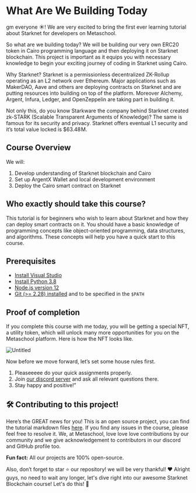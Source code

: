 # What Are We Building Today

gm everyone ☀️! We are very excited to bring the first ever learning tutorial about Starknet for developers on Metaschool.

So what are we building today? We will be building our very own ERC20 token in Cairo programming language and then deploying it on Starknet blockchain. This project is important as it equips you with necessary knowledge to begin your exciting journey of coding in Starknet using Cairo.

Why Starknet? Starknet is a permissionless decentralized ZK-Rollup operating as an L2 network over Ethereum. Major applications such as MakerDAO, Aave and others are deploying contracts on Starknet and are putting resources into building on top of the platform. Moreover Alchemy, Argent, Infura, Ledger, and OpenZeppelin are taking part in building it.

Not only this, do you know Starkware the company behind Starknet created zk-STARK (Scalable Transparent Arguments of Knowledge)? The same is famous for its security and privacy. Starknet offers eventual L1 security and it’s total value locked is $63.48 M.

## Course Overview

We will:

1. Develop understanding of Starknet blockchain and Cairo
2. Set up ArgentX Wallet and local development environment
3. Deploy the Cairo smart contract on Starknet

## Who exactly should take this course?

This tutorial is for beginners who wish to learn about Starknet and how they can deploy smart contracts on it. You should have a basic knowledge of programming concepts like object-oriented programming, data structures, and algorithms. These concepts will help you have a quick start to this course.

## Prerequisites

- [Install Visual Studio](https://code.visualstudio.com/download)
- [Install Python 3.8](https://www.python.org/downloads/)
- [Node.js version 12](https://nodejs.org/en/download)
- [Git (>= 2.28) installed](https://git-scm.com/downloads) and to be specified in the `$PATH`

## Proof of completion

If you complete this course with me today, you will be getting a special NFT, a utility token, which will unlock many more opportunities for you on the Metaschool platform. Here is how the NFT looks like.

![Untitled](https://github.com/0xmetaschool/Learning-Projects/raw/main/Code%20an%20ERC-20%20token%20in%20Cairo%20on%20Starknet%20Blockchain/1.%20Let%E2%80%99s%20Get%20Started/What%20Are%20We%20Building%20Today%200b0c0e3a8ae74e5f9824a1d29d604457/Untitled.gif)

Now before we move forward, let’s set some house rules first.

1. Pleaseeeee do your quick assignments properly.
2. Join [our discord server](https://discord.gg/vbVMUwXWgc) and ask all relevant questions there.
3. Stay happy and positive!”

## 🛠 Contributing to this project!

Here’s the GREAT news for you! This is an open source project, you can find the tutorial markdown files [here](https://github.com/0xmetaschool/Learning-Projects/tree/main/Code%20an%20ERC-20%20token%20in%20Cairo%20on%20Starknet%20Blockchain). If you find any issues in the course, please feel free to resolve it.
We, at Metaschool, love love love contributions by our community and we give acknowledgement to contributors in our discord and GitHub profile too.

**Fun fact:** All our projects are 100% open-source.

Also, don’t forget to star ⭐️ our repository! we will be very thankful! ♥️
Alright guys, no need to wait any longer, let's dive right into our awesome Starknet Blockchain course! Let's do this! 🙌
